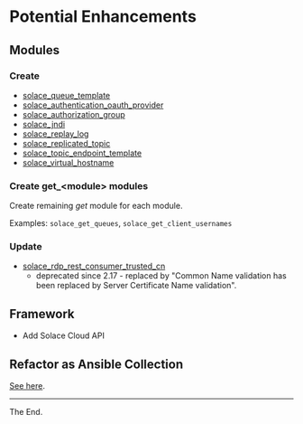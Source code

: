 # Potential Enhancements

## Modules

### Create

- [solace_queue_template](https://docs.solace.com/API-Developer-Online-Ref-Documentation/swagger-ui/config/index.html#/queueTemplate)
- [solace_authentication_oauth_provider](https://docs.solace.com/API-Developer-Online-Ref-Documentation/swagger-ui/config/index.html#/authenticationOauthProvider)
- [solace_authorization_group](https://docs.solace.com/API-Developer-Online-Ref-Documentation/swagger-ui/config/index.html#/authorizationGroup/getMsgVpnAuthorizationGroups)
- [solace_jndi](https://docs.solace.com/API-Developer-Online-Ref-Documentation/swagger-ui/config/index.html#/jndi)
- [solace_replay_log](https://docs.solace.com/API-Developer-Online-Ref-Documentation/swagger-ui/config/index.html#/replayLog)
- [solace_replicated_topic](https://docs.solace.com/API-Developer-Online-Ref-Documentation/swagger-ui/config/index.html#/replicatedTopic)
- [solace_topic_endpoint_template](https://docs.solace.com/API-Developer-Online-Ref-Documentation/swagger-ui/config/index.html#/topicEndpointTemplate)
- [solace_virtual_hostname](https://docs.solace.com/API-Developer-Online-Ref-Documentation/swagger-ui/config/index.html#/virtualHostname)

### Create get_&lt;module> modules

Create remaining *_get_* module for each module.

Examples: `solace_get_queues`, `solace_get_client_usernames`

### Update

  * [solace_rdp_rest_consumer_trusted_cn](https://docs.solace.com/API-Developer-Online-Ref-Documentation/swagger-ui/config/index.html#/restDeliveryPoint/getMsgVpnRestDeliveryPointRestConsumerTlsTrustedCommonNames)
    - deprecated since 2.17 - replaced by "Common Name validation has been replaced by Server Certificate Name validation".

## Framework

- Add Solace Cloud API

## Refactor as Ansible Collection

[See here](https://docs.ansible.com/ansible/latest/dev_guide/developing_collections.html).

---
The End.
